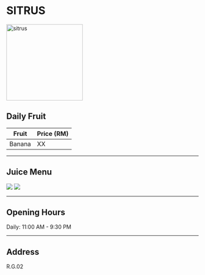 # SITRUS

<img src="https://img.xmummap.com/G_sitrus_logo.jpg" width="200" height="200" alt="sitrus">

## Daily Fruit

| Fruit  | Price (RM) |
| ------ | ---------- |
| Banana | XX         |

---

## Juice Menu

<div class="image-slide">
<img src="https://img.xmummap.com/G_sitrus_menu1.webp" />
<img src="https://img.xmummap.com/G_sitrus_menu2.webp" />
</div>

---

## Opening Hours

Daily: 11:00 AM - 9:30 PM

---

## Address

R.G.02
